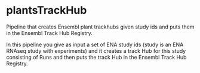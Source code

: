 # plantsTrackHub
Pipeline that creates Ensembl plant trackhubs given study ids and puts them in the Ensembl Track Hub Registry.

In this pipeline you give as input a set of ENA study ids (study is an ENA RNAseq study with experiments) and it creates a track Hub for this study consisting of Runs and then puts the track Hub in the Ensembl Track Hub Registry. 
